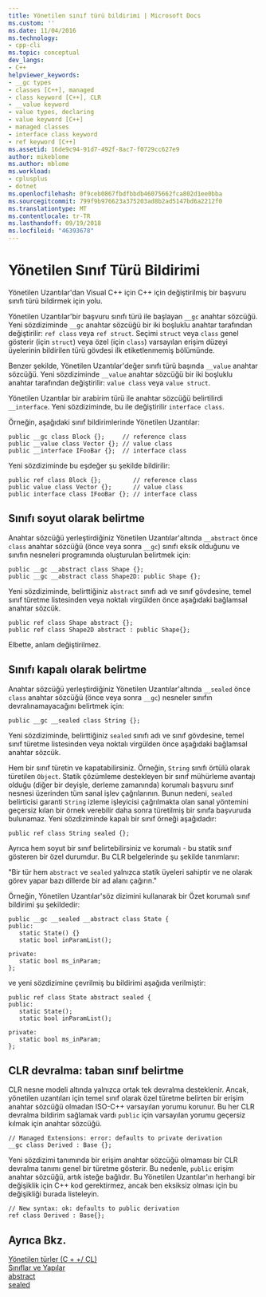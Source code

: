 ```yaml
---
title: Yönetilen sınıf türü bildirimi | Microsoft Docs
ms.custom: ''
ms.date: 11/04/2016
ms.technology:
- cpp-cli
ms.topic: conceptual
dev_langs:
- C++
helpviewer_keywords:
- __gc types
- classes [C++], managed
- class keyword [C++], CLR
- __value keyword
- value types, declaring
- value keyword [C++]
- managed classes
- interface class keyword
- ref keyword [C++]
ms.assetid: 16de9c94-91d7-492f-8ac7-f0729cc627e9
author: mikeblome
ms.author: mblome
ms.workload:
- cplusplus
- dotnet
ms.openlocfilehash: 0f9ceb0867fbdfbbdb46075662fca802d1ee0bba
ms.sourcegitcommit: 799f9b976623a375203ad8b2ad5147bd6a2212f0
ms.translationtype: MT
ms.contentlocale: tr-TR
ms.lasthandoff: 09/19/2018
ms.locfileid: "46393678"
---
```

# <a name="declaration-of-a-managed-class-type"></a>Yönetilen Sınıf Türü Bildirimi

Yönetilen Uzantılar'dan Visual C++ için C++ için değiştirilmiş bir başvuru sınıfı türü bildirmek için yolu.

Yönetilen Uzantılar'bir başvuru sınıfı türü ile başlayan `__gc` anahtar sözcüğü. Yeni sözdiziminde `__gc` anahtar sözcüğü bir iki boşluklu anahtar tarafından değiştirilir: `ref class` veya `ref struct`. Seçimi `struct` veya `class` genel gösterir (için `struct`) veya özel (için `class`) varsayılan erişim düzeyi üyelerinin bildirilen türü gövdesi ilk etiketlenmemiş bölümünde.

Benzer şekilde, Yönetilen Uzantılar'değer sınıfı türü başında `__value` anahtar sözcüğü. Yeni sözdiziminde `__value` anahtar sözcüğü bir iki boşluklu anahtar tarafından değiştirilir: `value class` veya `value struct`.

Yönetilen Uzantılar bir arabirim türü ile anahtar sözcüğü belirtilirdi `__interface`. Yeni sözdiziminde, bu ile değiştirilir `interface class`.

Örneğin, aşağıdaki sınıf bildirimlerinde Yönetilen Uzantılar:

```
public __gc class Block {};     // reference class
public __value class Vector {}; // value class
public __interface IFooBar {};  // interface class
```

Yeni sözdiziminde bu eşdeğer şu şekilde bildirilir:

```
public ref class Block {};         // reference class
public value class Vector {};      // value class
public interface class IFooBar {}; // interface class
```

## <a name="specifying-the-class-as-abstract"></a>Sınıfı soyut olarak belirtme

Anahtar sözcüğü yerleştirdiğiniz Yönetilen Uzantılar'altında `__abstract` önce `class` anahtar sözcüğü (önce veya sonra `__gc`) sınıfı eksik olduğunu ve sınıfın nesneleri programında oluşturulan belirtmek için:

```
public __gc __abstract class Shape {};
public __gc __abstract class Shape2D: public Shape {};
```

Yeni sözdiziminde, belirttiğiniz `abstract` sınıfı adı ve sınıf gövdesine, temel sınıf türetme listesinden veya noktalı virgülden önce aşağıdaki bağlamsal anahtar sözcük.

```
public ref class Shape abstract {};
public ref class Shape2D abstract : public Shape{};
```

Elbette, anlam değiştirilmez.

## <a name="specifying-the-class-as-sealed"></a>Sınıfı kapalı olarak belirtme

Anahtar sözcüğü yerleştirdiğiniz Yönetilen Uzantılar'altında `__sealed` önce `class` anahtar sözcüğü (önce veya sonra `__gc`) nesneler sınıfın devralınamayacağını belirtmek için:

```
public __gc __sealed class String {};
```

Yeni sözdiziminde, belirttiğiniz `sealed` sınıfı adı ve sınıf gövdesine, temel sınıf türetme listesinden veya noktalı virgülden önce aşağıdaki bağlamsal anahtar sözcük.

Hem bir sınıf türetin ve kapatabilirsiniz. Örneğin, `String` sınıfı örtülü olarak türetilen `Object`. Statik çözümleme destekleyen bir sınıf mühürleme avantajı olduğu (diğer bir deyişle, derleme zamanında) korumalı başvuru sınıf nesnesi üzerinden tüm sanal işlev çağrılarının. Bunun nedeni, `sealed` belirticisi garanti `String` izleme işleyicisi çağrılmakta olan sanal yöntemini geçersiz kılan bir örnek verebilir daha sonra türetilmiş bir sınıfa başvuruda bulunamaz. Yeni sözdiziminde kapalı bir sınıf örneği aşağıdadır:

```
public ref class String sealed {};
```

Ayrıca hem soyut bir sınıf belirtebilirsiniz ve korumalı - bu statik sınıf gösteren bir özel durumdur. Bu CLR belgelerinde şu şekilde tanımlanır:

"Bir tür hem `abstract` ve `sealed` yalnızca statik üyeleri sahiptir ve ne olarak görev yapar bazı dillerde bir ad alanı çağırın."

Örneğin, Yönetilen Uzantılar'söz dizimini kullanarak bir Özet korumalı sınıf bildirimi şu şekildedir:

```
public __gc __sealed __abstract class State {
public:
   static State() {}
   static bool inParamList();

private:
   static bool ms_inParam;
};
```

ve yeni sözdizimine çevrilmiş bu bildirimi aşağıda verilmiştir:

```
public ref class State abstract sealed {
public:
   static State();
   static bool inParamList();

private:
   static bool ms_inParam;
};
```

## <a name="clr-inheritance-specifying-the-base-class"></a>CLR devralma: taban sınıf belirtme

CLR nesne modeli altında yalnızca ortak tek devralma desteklenir. Ancak, yönetilen uzantıları için temel sınıf olarak özel türetme belirten bir erişim anahtar sözcüğü olmadan ISO-C++ varsayılan yorumu korunur. Bu her CLR devralma bildirim sağlamak vardı `public` için varsayılan yorumu geçersiz kılmak için anahtar sözcüğü.

```
// Managed Extensions: error: defaults to private derivation
__gc class Derived : Base {};
```

Yeni sözdizimi tanımında bir erişim anahtar sözcüğü olmaması bir CLR devralma tanımı genel bir türetme gösterir. Bu nedenle, `public` erişim anahtar sözcüğü, artık isteğe bağlıdır. Bu Yönetilen Uzantılar'ın herhangi bir değişiklik için C++ kod gerektirmez, ancak ben eksiksiz olması için bu değişikliği burada listeleyin.

```
// New syntax: ok: defaults to public derivation
ref class Derived : Base{};
```

## <a name="see-also"></a>Ayrıca Bkz.

[Yönetilen türler (C + +/ CL)](../dotnet/managed-types-cpp-cl.md)<br/>
[Sınıflar ve Yapılar](../windows/classes-and-structs-cpp-component-extensions.md)<br/>
[abstract](../windows/abstract-cpp-component-extensions.md)<br/>
[sealed](../windows/sealed-cpp-component-extensions.md)